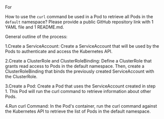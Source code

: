 For

How to use the `curl` command be used in a Pod to retrieve all Pods in the `default` namespace? Please provide a public GitHub repository link with 1 YAML file and 1 README.md.

General outline of the process:

1.Create a ServiceAccount:
Create a ServiceAccount that will be used by the Pods to authenticate and access the Kubernetes API.

2.Create a ClusterRole and ClusterRoleBinding:
Define a ClusterRole that grants read access to Pods in the default namespace. Then, create a ClusterRoleBinding that binds the previously created ServiceAccount with the ClusterRole.

3.Create a Pod:
Create a Pod that uses the ServiceAccount created in step 1. This Pod will run the curl command to retrieve information about other Pods.

4.Run curl Command:
In the Pod's container, run the curl command against the Kubernetes API to retrieve the list of Pods in the default namespace.



